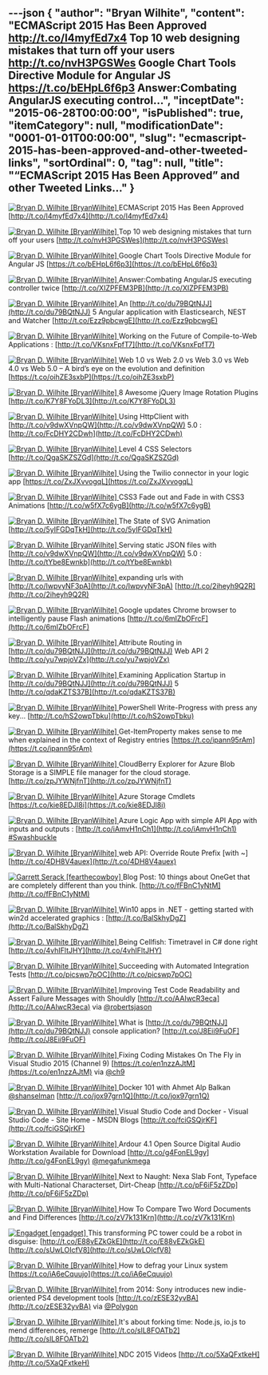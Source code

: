 ---json
{
  "author": "Bryan Wilhite",
  "content": "ECMAScript 2015 Has Been Approved http://t.co/I4myfEd7x4 Top 10 web designing mistakes that turn off your users http://t.co/nvH3PGSWes Google Chart Tools Directive Module for Angular JS https://t.co/bEHpL6f6p3 Answer:Combating AngularJS executing control...",
  "inceptDate": "2015-06-28T00:00:00",
  "isPublished": true,
  "itemCategory": null,
  "modificationDate": "0001-01-01T00:00:00",
  "slug": "ecmascript-2015-has-been-approved-and-other-tweeted-links",
  "sortOrdinal": 0,
  "tag": null,
  "title": "“ECMAScript 2015 Has Been Approved” and other Tweeted Links…"
}
---

[<img alt="Bryan D. Wilhite [BryanWilhite]" src="https://songhay.blob.core.windows.net/shared-social-twitter/BryanWilhite.jpeg"> ](http://t.co/UNdqV0Z1zz "Bryan D. Wilhite [BryanWilhite]") ECMAScript 2015 Has Been Approved [http://t.co/I4myfEd7x4](http://t.co/I4myfEd7x4)

[<img alt="Bryan D. Wilhite [BryanWilhite]" src="https://songhay.blob.core.windows.net/shared-social-twitter/BryanWilhite.jpeg"> ](http://t.co/UNdqV0Z1zz "Bryan D. Wilhite [BryanWilhite]") Top 10 web designing mistakes that turn off your users [http://t.co/nvH3PGSWes](http://t.co/nvH3PGSWes)

[<img alt="Bryan D. Wilhite [BryanWilhite]" src="https://songhay.blob.core.windows.net/shared-social-twitter/BryanWilhite.jpeg"> ](http://t.co/UNdqV0Z1zz "Bryan D. Wilhite [BryanWilhite]") Google Chart Tools Directive Module for Angular JS [https://t.co/bEHpL6f6p3](https://t.co/bEHpL6f6p3)

[<img alt="Bryan D. Wilhite [BryanWilhite]" src="https://songhay.blob.core.windows.net/shared-social-twitter/BryanWilhite.jpeg"> ](http://t.co/UNdqV0Z1zz "Bryan D. Wilhite [BryanWilhite]") Answer:Combating AngularJS executing controller twice [http://t.co/XIZPFEM3PB](http://t.co/XIZPFEM3PB)

[<img alt="Bryan D. Wilhite [BryanWilhite]" src="https://songhay.blob.core.windows.net/shared-social-twitter/BryanWilhite.jpeg"> ](http://t.co/UNdqV0Z1zz "Bryan D. Wilhite [BryanWilhite]") An [http://t.co/du79BQtNJJ](http://t.co/du79BQtNJJ) 5 Angular application with Elasticsearch, NEST and Watcher [http://t.co/Ezz9pbcwgE](http://t.co/Ezz9pbcwgE)

[<img alt="Bryan D. Wilhite [BryanWilhite]" src="https://songhay.blob.core.windows.net/shared-social-twitter/BryanWilhite.jpeg"> ](http://t.co/UNdqV0Z1zz "Bryan D. Wilhite [BryanWilhite]") Working on the Future of Compile-to-Web Applications : [http://t.co/VKsnxFpfT7](http://t.co/VKsnxFpfT7)

[<img alt="Bryan D. Wilhite [BryanWilhite]" src="https://songhay.blob.core.windows.net/shared-social-twitter/BryanWilhite.jpeg"> ](http://t.co/UNdqV0Z1zz "Bryan D. Wilhite [BryanWilhite]") Web 1.0 vs Web 2.0 vs Web 3.0 vs Web 4.0 vs Web 5.0 – A bird’s eye on the evolution and definition [https://t.co/oihZE3sxbP](https://t.co/oihZE3sxbP)

[<img alt="Bryan D. Wilhite [BryanWilhite]" src="https://songhay.blob.core.windows.net/shared-social-twitter/BryanWilhite.jpeg"> ](http://t.co/UNdqV0Z1zz "Bryan D. Wilhite [BryanWilhite]") 8 Awesome jQuery Image Rotation Plugins [http://t.co/K7Y8FYoDL3](http://t.co/K7Y8FYoDL3)

[<img alt="Bryan D. Wilhite [BryanWilhite]" src="https://songhay.blob.core.windows.net/shared-social-twitter/BryanWilhite.jpeg"> ](http://t.co/UNdqV0Z1zz "Bryan D. Wilhite [BryanWilhite]") Using HttpClient with [http://t.co/v9dwXVnpQW](http://t.co/v9dwXVnpQW) 5.0 : [http://t.co/FcDHY2CDwh](http://t.co/FcDHY2CDwh)

[<img alt="Bryan D. Wilhite [BryanWilhite]" src="https://songhay.blob.core.windows.net/shared-social-twitter/BryanWilhite.jpeg"> ](http://t.co/UNdqV0Z1zz "Bryan D. Wilhite [BryanWilhite]") Level 4 CSS Selectors [http://t.co/QgaSKZSZGd](http://t.co/QgaSKZSZGd)

[<img alt="Bryan D. Wilhite [BryanWilhite]" src="https://songhay.blob.core.windows.net/shared-social-twitter/BryanWilhite.jpeg"> ](http://t.co/UNdqV0Z1zz "Bryan D. Wilhite [BryanWilhite]") Using the Twilio connector in your logic app [https://t.co/ZxJXvvogqL](https://t.co/ZxJXvvogqL)

[<img alt="Bryan D. Wilhite [BryanWilhite]" src="https://songhay.blob.core.windows.net/shared-social-twitter/BryanWilhite.jpeg"> ](http://t.co/UNdqV0Z1zz "Bryan D. Wilhite [BryanWilhite]") CSS3 Fade out and Fade in with CSS3 Animations [http://t.co/w5fX7c6ygB](http://t.co/w5fX7c6ygB)

[<img alt="Bryan D. Wilhite [BryanWilhite]" src="https://songhay.blob.core.windows.net/shared-social-twitter/BryanWilhite.jpeg"> ](http://t.co/UNdqV0Z1zz "Bryan D. Wilhite [BryanWilhite]") The State of SVG Animation [http://t.co/5yIFGDqTkH](http://t.co/5yIFGDqTkH)

[<img alt="Bryan D. Wilhite [BryanWilhite]" src="https://songhay.blob.core.windows.net/shared-social-twitter/BryanWilhite.jpeg"> ](http://t.co/UNdqV0Z1zz "Bryan D. Wilhite [BryanWilhite]") Serving static JSON files with [http://t.co/v9dwXVnpQW](http://t.co/v9dwXVnpQW) 5.0 : [http://t.co/tYbe8Ewnkb](http://t.co/tYbe8Ewnkb)

[<img alt="Bryan D. Wilhite [BryanWilhite]" src="https://songhay.blob.core.windows.net/shared-social-twitter/BryanWilhite.jpeg"> ](http://t.co/UNdqV0Z1zz "Bryan D. Wilhite [BryanWilhite]") expanding urls with [http://t.co/IwpvyNF3pA](http://t.co/IwpvyNF3pA) [http://t.co/2iheyh9Q2R](http://t.co/2iheyh9Q2R)

[<img alt="Bryan D. Wilhite [BryanWilhite]" src="https://songhay.blob.core.windows.net/shared-social-twitter/BryanWilhite.jpeg"> ](http://t.co/UNdqV0Z1zz "Bryan D. Wilhite [BryanWilhite]") Google updates Chrome browser to intelligently pause Flash animations [http://t.co/6mIZbOFrcF](http://t.co/6mIZbOFrcF)

[<img alt="Bryan D. Wilhite [BryanWilhite]" src="https://songhay.blob.core.windows.net/shared-social-twitter/BryanWilhite.jpeg"> ](http://t.co/UNdqV0Z1zz "Bryan D. Wilhite [BryanWilhite]") Attribute Routing in [http://t.co/du79BQtNJJ](http://t.co/du79BQtNJJ) Web API 2 [http://t.co/yu7wpjoVZx](http://t.co/yu7wpjoVZx)

[<img alt="Bryan D. Wilhite [BryanWilhite]" src="https://songhay.blob.core.windows.net/shared-social-twitter/BryanWilhite.jpeg"> ](http://t.co/UNdqV0Z1zz "Bryan D. Wilhite [BryanWilhite]") Examining Application Startup in [http://t.co/du79BQtNJJ](http://t.co/du79BQtNJJ) 5 [http://t.co/qdaKZTS37B](http://t.co/qdaKZTS37B)

[<img alt="Bryan D. Wilhite [BryanWilhite]" src="https://songhay.blob.core.windows.net/shared-social-twitter/BryanWilhite.jpeg"> ](http://t.co/UNdqV0Z1zz "Bryan D. Wilhite [BryanWilhite]") PowerShell Write-Progress with press any key... [http://t.co/hS2owpTbku](http://t.co/hS2owpTbku)

[<img alt="Bryan D. Wilhite [BryanWilhite]" src="https://songhay.blob.core.windows.net/shared-social-twitter/BryanWilhite.jpeg"> ](http://t.co/UNdqV0Z1zz "Bryan D. Wilhite [BryanWilhite]") Get-ItemProperty makes sense to me when explained in the context of Registry entries [https://t.co/ipann95rAm](https://t.co/ipann95rAm)

[<img alt="Bryan D. Wilhite [BryanWilhite]" src="https://songhay.blob.core.windows.net/shared-social-twitter/BryanWilhite.jpeg"> ](http://t.co/UNdqV0Z1zz "Bryan D. Wilhite [BryanWilhite]") CloudBerry Explorer for Azure Blob Storage is a SIMPLE file manager for the cloud storage. [http://t.co/zpJYWNjfnT](http://t.co/zpJYWNjfnT)

[<img alt="Bryan D. Wilhite [BryanWilhite]" src="https://songhay.blob.core.windows.net/shared-social-twitter/BryanWilhite.jpeg"> ](http://t.co/UNdqV0Z1zz "Bryan D. Wilhite [BryanWilhite]") Azure Storage Cmdlets [https://t.co/kie8EDJl8i](https://t.co/kie8EDJl8i)

[<img alt="Bryan D. Wilhite [BryanWilhite]" src="https://songhay.blob.core.windows.net/shared-social-twitter/BryanWilhite.jpeg"> ](http://t.co/UNdqV0Z1zz "Bryan D. Wilhite [BryanWilhite]") Azure Logic App with simple API App with inputs and outputs : [http://t.co/iAmvH1nCh1](http://t.co/iAmvH1nCh1) [#Swashbuckle](http://search.twitter.com/search?q=%23Swashbuckle)

[<img alt="Bryan D. Wilhite [BryanWilhite]" src="https://songhay.blob.core.windows.net/shared-social-twitter/BryanWilhite.jpeg"> ](http://t.co/UNdqV0Z1zz "Bryan D. Wilhite [BryanWilhite]") web API: Override Route Prefix [with ~] [http://t.co/4DH8V4auex](http://t.co/4DH8V4auex)

[<img alt="Garrett Serack [fearthecowboy]" src="https://songhay.blob.core.windows.net/shared-social-twitter/fearthecowboy.png"> ](http://t.co/2xWtaCrpds "Garrett Serack [fearthecowboy]") Blog Post: 10 things about OneGet that are completely different than you think. [http://t.co/fFBnC1yNtM](http://t.co/fFBnC1yNtM)

[<img alt="Bryan D. Wilhite [BryanWilhite]" src="https://songhay.blob.core.windows.net/shared-social-twitter/BryanWilhite.jpeg"> ](http://t.co/UNdqV0Z1zz "Bryan D. Wilhite [BryanWilhite]") Win10 apps in .NET - getting started with win2d accelerated graphics : [http://t.co/BalSkhyDgZ](http://t.co/BalSkhyDgZ)

[<img alt="Bryan D. Wilhite [BryanWilhite]" src="https://songhay.blob.core.windows.net/shared-social-twitter/BryanWilhite.jpeg"> ](http://t.co/UNdqV0Z1zz "Bryan D. Wilhite [BryanWilhite]") Being Cellfish: Timetravel in C# done right [http://t.co/4vhIFltJHY](http://t.co/4vhIFltJHY)

[<img alt="Bryan D. Wilhite [BryanWilhite]" src="https://songhay.blob.core.windows.net/shared-social-twitter/BryanWilhite.jpeg"> ](http://t.co/UNdqV0Z1zz "Bryan D. Wilhite [BryanWilhite]") Succeeding with Automated Integration Tests [http://t.co/picswp7pOC](http://t.co/picswp7pOC)

[<img alt="Bryan D. Wilhite [BryanWilhite]" src="https://songhay.blob.core.windows.net/shared-social-twitter/BryanWilhite.jpeg"> ](http://t.co/UNdqV0Z1zz "Bryan D. Wilhite [BryanWilhite]") Improving Test Code Readability and Assert Failure Messages with Shouldly [http://t.co/AAIwcR3eca](http://t.co/AAIwcR3eca) via [@robertsjason](http://twitter.com/robertsjason)

[<img alt="Bryan D. Wilhite [BryanWilhite]" src="https://songhay.blob.core.windows.net/shared-social-twitter/BryanWilhite.jpeg"> ](http://t.co/UNdqV0Z1zz "Bryan D. Wilhite [BryanWilhite]") What is [http://t.co/du79BQtNJJ](http://t.co/du79BQtNJJ) console application? [http://t.co/J8Eii9FuOF](http://t.co/J8Eii9FuOF)

[<img alt="Bryan D. Wilhite [BryanWilhite]" src="https://songhay.blob.core.windows.net/shared-social-twitter/BryanWilhite.jpeg"> ](http://t.co/UNdqV0Z1zz "Bryan D. Wilhite [BryanWilhite]") Fixing Coding Mistakes On The Fly in Visual Studio 2015 (Channel 9) [https://t.co/en1nzzAJtM](https://t.co/en1nzzAJtM) via [@ch9](http://twitter.com/ch9)

[<img alt="Bryan D. Wilhite [BryanWilhite]" src="https://songhay.blob.core.windows.net/shared-social-twitter/BryanWilhite.jpeg"> ](http://t.co/UNdqV0Z1zz "Bryan D. Wilhite [BryanWilhite]") Docker 101 with Ahmet Alp Balkan [@shanselman](http://twitter.com/shanselman) [http://t.co/jox97grn1Q](http://t.co/jox97grn1Q)

[<img alt="Bryan D. Wilhite [BryanWilhite]" src="https://songhay.blob.core.windows.net/shared-social-twitter/BryanWilhite.jpeg"> ](http://t.co/UNdqV0Z1zz "Bryan D. Wilhite [BryanWilhite]") Visual Studio Code and Docker - Visual Studio Code - Site Home - MSDN Blogs [http://t.co/fciGSQjrKF](http://t.co/fciGSQjrKF)

[<img alt="Bryan D. Wilhite [BryanWilhite]" src="https://songhay.blob.core.windows.net/shared-social-twitter/BryanWilhite.jpeg"> ](http://t.co/UNdqV0Z1zz "Bryan D. Wilhite [BryanWilhite]") Ardour 4.1 Open Source Digital Audio Workstation Available for Download [http://t.co/g4FonEL9gy](http://t.co/g4FonEL9gy) [@megafunkmega](http://twitter.com/megafunkmega)

[<img alt="Bryan D. Wilhite [BryanWilhite]" src="https://songhay.blob.core.windows.net/shared-social-twitter/BryanWilhite.jpeg"> ](http://t.co/UNdqV0Z1zz "Bryan D. Wilhite [BryanWilhite]") Next to Naught: Nexa Slab Font, Typeface with Multi-National Characterset, Dirt-Cheap [http://t.co/pF6iF5zZDp](http://t.co/pF6iF5zZDp)

[<img alt="Bryan D. Wilhite [BryanWilhite]" src="https://songhay.blob.core.windows.net/shared-social-twitter/BryanWilhite.jpeg"> ](http://t.co/UNdqV0Z1zz "Bryan D. Wilhite [BryanWilhite]") How To Compare Two Word Documents and Find Differences [http://t.co/zV7k131Krn](http://t.co/zV7k131Krn)

[<img alt="Engadget [engadget]" src="https://songhay.blob.core.windows.net/shared-social-twitter/engadget.png"> ](http://t.co/sPqsSwCij5 "Engadget [engadget]") This transforming PC tower could be a robot in disguise: [http://t.co/E88vEZkGkE](http://t.co/E88vEZkGkE) [http://t.co/sUwLOIcfV8](http://t.co/sUwLOIcfV8)

[<img alt="Bryan D. Wilhite [BryanWilhite]" src="https://songhay.blob.core.windows.net/shared-social-twitter/BryanWilhite.jpeg"> ](http://t.co/UNdqV0Z1zz "Bryan D. Wilhite [BryanWilhite]") How to defrag your Linux system [https://t.co/iA6eCquujo](https://t.co/iA6eCquujo)

[<img alt="Bryan D. Wilhite [BryanWilhite]" src="https://songhay.blob.core.windows.net/shared-social-twitter/BryanWilhite.jpeg"> ](http://t.co/UNdqV0Z1zz "Bryan D. Wilhite [BryanWilhite]") from 2014: Sony introduces new indie-oriented PS4 development tools [http://t.co/zESE32yvBA](http://t.co/zESE32yvBA) via [@Polygon](http://twitter.com/Polygon)

[<img alt="Bryan D. Wilhite [BryanWilhite]" src="https://songhay.blob.core.windows.net/shared-social-twitter/BryanWilhite.jpeg"> ](http://t.co/UNdqV0Z1zz "Bryan D. Wilhite [BryanWilhite]") It's about forking time: Node.js, io.js to mend differences, remerge [http://t.co/slL8FOATb2](http://t.co/slL8FOATb2)

[<img alt="Bryan D. Wilhite [BryanWilhite]" src="https://songhay.blob.core.windows.net/shared-social-twitter/BryanWilhite.jpeg"> ](http://t.co/UNdqV0Z1zz "Bryan D. Wilhite [BryanWilhite]") NDC 2015 Videos [http://t.co/5XaQFxtkeH](http://t.co/5XaQFxtkeH)
